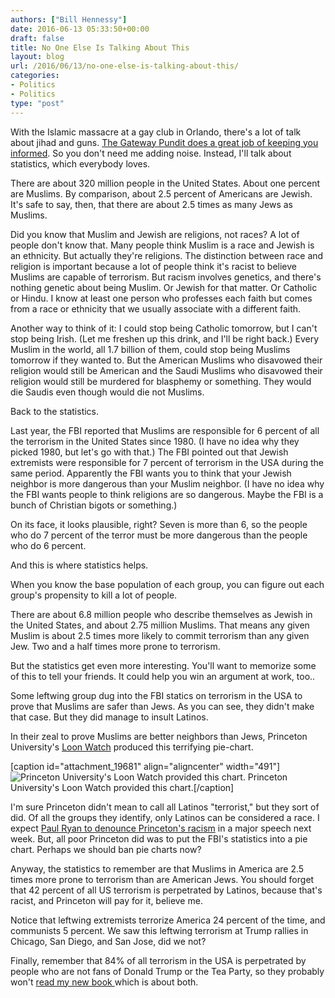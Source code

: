 ```yaml
---
authors: ["Bill Hennessy"]
date: 2016-06-13 05:33:50+00:00
draft: false
title: No One Else Is Talking About This
layout: blog
url: /2016/06/13/no-one-else-is-talking-about-this/
categories:
- Politics
- Politics
type: "post"
---
```


With the Islamic massacre at a gay club in Orlando, there's a lot of talk about jihad and guns. [The Gateway Pundit does a great job of keeping you informed](https://www.thegatewaypundit.com/). So you don't need me adding noise. Instead, I'll talk about statistics, which everybody loves.

There are about 320 million people in the United States. About one percent are Muslims. By comparison, about 2.5 percent of Americans are Jewish. It's safe to say, then, that there are about 2.5 times as many Jews as Muslims.

Did you know that Muslim and Jewish are religions, not races? A lot of people don't know that. Many people think Muslim is a race and Jewish is an ethnicity. But actually they're religions. The distinction between race and religion is important because a lot of people think it's racist to believe Muslims are capable of terrorism. But racism involves genetics, and there's nothing genetic about being Muslim. Or Jewish for that matter. Or Catholic or Hindu. I know at least one person who professes each faith but comes from a race or ethnicity that we usually associate with a different faith.

Another way to think of it: I could stop being Catholic tomorrow, but I can't stop being Irish. (Let me freshen up this drink, and I'll be right back.) Every Muslim in the world, all 1.7 billion of them, could stop being Muslims tomorrow if they wanted to. But the American Muslims who disavowed their religion would still be American and the Saudi Muslims who disavowed their religion would still be murdered for blasphemy or something. They would die Saudis even though would die not Muslims.

Back to the statistics.

Last year, the FBI reported that Muslims are responsible for 6 percent of all the terrorism in the United States since 1980. (I have no idea why they picked 1980, but let's go with that.) The FBI pointed out that Jewish extremists were responsible for 7 percent of terrorism in the USA during the same period. Apparently the FBI wants you to think that your Jewish neighbor is more dangerous than your Muslim neighbor. (I have no idea why the FBI wants people to think religions are so dangerous. Maybe the FBI is a bunch of Christian bigots or something.)

On its face, it looks plausible, right? Seven is more than 6, so the people who do 7 percent of the terror must be more dangerous than the people who do 6 percent.

And this is where statistics helps.

When you know the base population of each group, you can figure out each group's propensity to kill a lot of people.

There are about 6.8 million people who describe themselves as Jewish in the United States, and about 2.75 million Muslims. That means any given Muslim is about 2.5 times more likely to commit terrorism than any given Jew. Two and a half times more prone to terrorism.

But the statistics get even more interesting. You'll want to memorize some of this to tell your friends. It could help you win an argument at work, too..

Some leftwing group dug into the FBI statics on terrorism in the USA to prove that Muslims are safer than Jews. As you can see, they didn't make that case. But they did manage to insult Latinos.

In their zeal to prove Muslims are better neighbors than Jews, Princeton University's [Loon Watch](https://www.globalresearch.ca/non-muslims-carried-out-more-than-90-of-all-terrorist-attacks-in-america/5333619) produced this terrifying pie-chart.

[caption id="attachment_19681" align="aligncenter" width="491"]![Princeton University's Loon Watch provided this chart.](https://hennessysview.com/wp-content/uploads/2016/06/piechart2.jpg)
Princeton University's Loon Watch provided this chart.[/caption]

I'm sure Princeton didn't mean to call all Latinos "terrorist," but they sort of did. Of all the groups they identify, only Latinos can be considered a race. I expect [Paul Ryan to denounce Princeton's racism](https://www.breitbart.com/big-government/2016/06/12/paul-ryans-orlando-statement-fails-address-donald-trumps-plan-halt-muslim-migration-threat-obama-resignation-call/) in a major speech next week. But, all poor Princeton did was to put the FBI's statistics into a pie chart. Perhaps we should ban pie charts now?

Anyway, the statistics to remember are that Muslims in America are 2.5 times more prone to terrorism than are American Jews. You should forget that 42 percent of all US terrorism is perpetrated by Latinos, because that's racist, and Princeton will pay for it, believe me.

Notice that leftwing extremists terrorize America 24 percent of the time, and communists 5 percent. We saw this leftwing terrorism at Trump rallies in Chicago, San Diego, and San Jose, did we not?

Finally, remember that 84% of all terrorism in the USA is perpetrated by people who are not fans of Donald Trump or the Tea Party, so they probably won't [read my new book ](https://hennessysview.com/2016/06/01/what-the-world-needs-now-a-trump-book/)which is about both.
